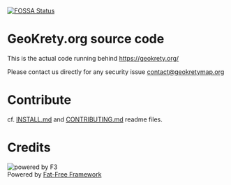 [![FOSSA Status](https://app.fossa.io/api/projects/git%2Bgithub.com%2Fgeokrety%2Fgeokrety-website.svg?type=shield)](https://app.fossa.io/projects/git%2Bgithub.com%2Fgeokrety%2Fgeokrety-website?ref=badge_shield)

# GeoKrety.org source code

This is the actual code running behind https://geokrety.org/

Please contact us directly for any security issue contact@geokretymap.org

# Contribute

cf. [INSTALL.md](INSTALL.md) and [CONTRIBUTING.md](CONTRIBUTING.md) readme files.

# Credits

![powered by F3](https://cdn.geokrety.org/images/logos/f3.svg)\
Powered by [Fat-Free Framework](https://fatfreeframework.com)

